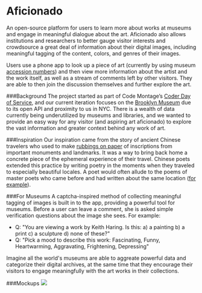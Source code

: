 Aficionado
========

An open-source platform for users to learn more about works at museums and engage in meaningful dialogue about the art. Aficionado also allows institutions and researchers to better gauge visitor interests and crowdsource a great deal of information about their digital images, including meaningful tagging of the content, colors, and genres of their images.

Users use a phone app to look up a piece of art (currently by using museum <a href="http://en.wikipedia.org/wiki/Accession_number_(library_science)" target="_blank">accession numbers</a>) and then view more information about the artist and the work itself, as well as a stream of comments left by other visitors. They are able to then join the discussion themselves and further explore the art.

###Background
The project started as part of Code Montage’s <a href="https://www.codemontage.com/coder_day" target="_blank">Coder Day of Service</a>, and our current iteration focuses on the <a href="http://www.brooklynmuseum.org/" target="_blank">Brooklyn Museum</a> due to its open API and proximity to us in NYC. There is a wealth of data currently being underutilized by museums and libraries, and we wanted to provide an easy way for any visitor (and aspiring art aficionado) to explore the vast information and greater context behind any work of art.

###Inspiration
Our inspiration came from the story of ancient Chinese travelers who used to make <a href="http://www.lib.berkeley.edu/EAL/stone/rubbings.html" target="_blank">rubbings on paper</a> of inscriptions from important monuments and landmarks. It was a way to bring back home a concrete piece of the ephemeral experience of their travel. Chinese poets extended this practice by writing poetry in the moments when they traveled to especially beautiful locales. A poet would often allude to the poems of master poets who came before and had written about the same location (<a href="https://www.britishmuseum.org/explore/highlights/highlight_objects/asia/r/mountain_inscription_rubbing.aspx" target="_blank">for example</a>).

###For Museums
A captcha-inspired method of collecting meaningful tagging of images is built in to the app, providing a powerful tool for museums. Before a user can leave a comment, she is asked simple verification questions about the image she sees. For example: 
* Q: "You are viewing a work by Keith Haring. Is this: a) a painting b) a print c) a sculpture d) none of these?"
* Q: "Pick a mood to describe this work: Fascinating, Funny, Heartwarming, Aggravating, Frightening, Depressing"

Imagine all the world's museums are able to aggreate powerful data and categorize their digital archives, at the same time that they encourage their visitors to engage meaningfully with the art works in their collections.

###Mockups
![](https://raw.github.com/dkorac/aficionado/master/mockup/03-single-view.png)
